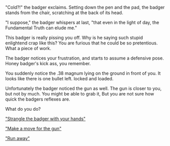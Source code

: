 "Cold?!" the badger exclaims. Setting down the pen and the pad,
the badger stands from the chair, scratching at the back of its
head.

"I suppose," the badger whispers at last, "that even in the light
of day, the Fundamental Truth can elude me."

This badger is really pissing you off. Why is he saying such 
stupid enlightend crap like this? You are furious that he could
be so pretentious. What a piece of work.

The badger notices your frustration, and starts to assume a 
defensive pose. Honey badger's kick ass, you remember.

You suddenly notice the .38 magnum lying on the ground in front of you. 
It looks like there is one bullet left. locked and loaded. 

Unfortunately the badger noticed the gun as well. The gun is closer 
to you, but not by much. You might be able to grab it, But you are not
sure how quick the badgers reflexes are.

What do you do?

["Strangle the badger with your hands"](../cold-water/strangle/strangle.md)

["Make a move for the gun"](../cold-water/grab-gun/grab-gun.md)

["Run away"](../cold-water/run-away/run-away.md)
